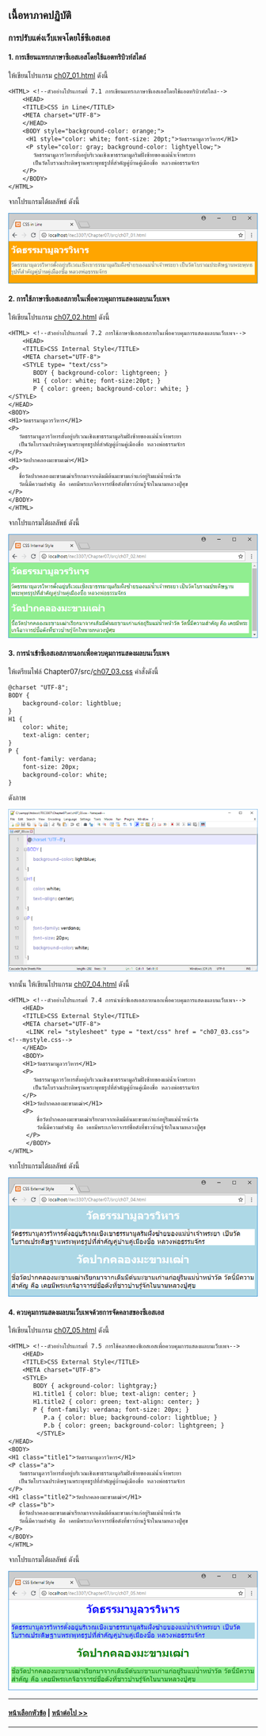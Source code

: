 ## เนื้อหาภาคปฏิบัติ
### การปรับแต่งเว็บเพจโดยใช้ซีเอสเอส

#### 1. การเขียนแทรกภาษาซีเอสเอสโดยใช้แอตทริบิวท์สไตล์

ให้เขียนโปรแกรม [ch07_01.html](src/ch07_01.html) ดังนี้

```
<HTML> <!--ตัวอย่างโปรแกรมที่ 7.1 การเขียนแทรกภาษาซีเอสเอสโดยใช้แอตทริบิวท์สไตล์-->
    <HEAD>
    <TITLE>CSS in Line</TITLE>
    <META charset="UTF-8">
    </HEAD>
    <BODY style="background-color: orange;">
     <H1 style="color: white; font-size: 20pt;">วัดธรรมามูลวรวิหาร</H1>
     <P style="color: gray; background-color: lightyellow;">
       วัดธรรมามูลวรวิหารตั้งอยู่บริเวณเชิงเขาธรรมามูลริมฝั่งซ้ายของแม่น้ำเจ้าพระยา 
       เป็นวัดโบราณประดิษฐานพระพุทธรูปที่สำคัญคู่บ้านคู่เมืองชื่อ หลวงพ่อธรรมจักร
    </P> 
    </BODY>
</HTML>
```

จากโปรแกรมได้ผลลัพธ์ ดังนี้

<img src=output/ch07_01.png>

#### 2. การใช้ภาษาซีเอสเอสภายในเพื่อควบคุมการแสดงผลบนเว็บเพจ

ให้เขียนโปรแกรม [ch07_02.html](src/ch07_02.html) ดังนี้

```
<HTML> <!--ตัวอย่างโปรแกรมที่ 7.2 การใช้ภาษาซีเอสเอสภายในเพื่อควบคุมการแสดงผลบนเว็บเพจ-->
    <HEAD>
    <TITLE>CSS Internal Style</TITLE>
    <META charset="UTF-8">
    <STYLE type= "text/css">
       BODY { background-color: lightgreen; }
       H1 { color: white; font-size:20pt; }
       P { color: green; background-color: white; }
</STYLE> 
</HEAD>
<BODY>
<H1>วัดธรรมามูลวรวิหาร</H1>
<P>
   วัดธรรมามูลวรวิหารตั้งอยู่บริเวณเชิงเขาธรรมามูลริมฝั่งซ้ายของแม่น้ำเจ้าพระยา 
   เป็นวัดโบราณประดิษฐานพระพุทธรูปที่สำคัญคู่บ้านคู่เมืองชื่อ หลวงพ่อธรรมจักร
</P>
<H1>วัดปากคลองมะขามเฒ่า</H1>
<P>
   ชื่อวัดปากคลองมะขามเฒ่าเรียกมาจากเดิมมีต้นมะขามเก่าแก่อยู่ริมแม่น้ำหน้าวัด
   วัดนี้มีความสำคัญ คือ เคยมีพระเกจิอาจารย์ชื่อดังที่ชาวบ้านรู้จักในนามหลวงปู่ศุข
</P>
</BODY>
</HTML>
```

จากโปรแกรมได้ผลลัพธ์ ดังนี้

<img src=output/ch07_02.png>

#### 3. การนำเข้าซีเอสเอสภายนอกเพื่อควบคุมการแสดงผลบนเว็บเพจ

ให้เตรียมไฟล์ Chapter07/src/[ch07_03.css](src/ch07_03.css) คำสั่งดังนี้

```
@charset "UTF-8";
BODY {
    background-color: lightblue;
}
H1 {
    color: white;
    text-align: center;
}
P {
    font-family: verdana;
    font-size: 20px;
    background-color: white;
}
```

ดังภาพ

<img src=output/ch07_03.png>

จากนั้น ให้เขียนโปรแกรม [ch07_04.html](src/ch07_04.html) ดังนี้

```
<HTML> <!--ตัวอย่างโปรแกรมที่ 7.4 การนำเข้าซีเอสเอสภายนอกเพื่อควบคุมการแสดงผลบนเว็บเพจ-->
    <HEAD>
    <TITLE>CSS External Style</TITLE>
    <META charset="UTF-8">
     <LINK rel= "stylesheet" type = "text/css" href = "ch07_03.css"> <!--mystyle.css-->
    </HEAD>
    <BODY>
    <H1>วัดธรรมามูลวรวิหาร</H1>
    <P>
       วัดธรรมามูลวรวิหารตั้งอยู่บริเวณเชิงเขาธรรมามูลริมฝั่งซ้ายของแม่น้ำเจ้าพระยา 
       เป็นวัดโบราณประดิษฐานพระพุทธรูปที่สำคัญคู่บ้านคู่เมืองชื่อ หลวงพ่อธรรมจักร
    </P>
    <H1>วัดปากคลองมะขามเฒ่า</H1>
    <P>
        ชื่อวัดปากคลองมะขามเฒ่าเรียกมาจากเดิมมีต้นมะขามเก่าแก่อยู่ริมแม่น้ำหน้าวัด
        วัดนี้มีความสำคัญ คือ เคยมีพระเกจิอาจารย์ชื่อดังที่ชาวบ้านรู้จักในนามหลวงปู่ศุข
     </P>
     </BODY>
</HTML>
```

จากโปรแกรมได้ผลลัพธ์ ดังนี้

<img src=output/ch07_04.png>

#### 4. ควบคุมการแสดงผลบนเว็บเพจด้วยการจัดคลาสของซีเอสเอส

ให้เขียนโปรแกรม [ch07_05.html](src/ch07_05.html) ดังนี้

```
<HTML> <!--ตัวอย่างโปรแกรมที่ 7.5 การใช้คลาสของซีเอสเอสเพื่อควบคุมการแสดงผลบนเว็บเพจ-->
    <HEAD>
    <TITLE>CSS External Style</TITLE>
    <META charset="UTF-8">
    <STYLE>
       BODY { ackground-color: lightgray;}
       H1.title1 { color: blue; text-align: center; }
       H1.title2 { color: green; text-align: center; }
       P { font-family: verdana; font-size: 20px; }
          P.a { color: blue; background-color: lightblue; }
          P.b { color: green; background-color: lightgreen; }
        </STYLE>
</HEAD>
<BODY>
<H1 class="title1">วัดธรรมามูลวรวิหาร</H1>
<P class="a">
   วัดธรรมามูลวรวิหารตั้งอยู่บริเวณเชิงเขาธรรมามูลริมฝั่งซ้ายของแม่น้ำเจ้าพระยา 
   เป็นวัดโบราณประดิษฐานพระพุทธรูปที่สำคัญคู่บ้านคู่เมืองชื่อ หลวงพ่อธรรมจักร
</P>
<H1 class="title2">วัดปากคลองมะขามเฒ่า</H1>
<P class="b">
   ชื่อวัดปากคลองมะขามเฒ่าเรียกมาจากเดิมมีต้นมะขามเก่าแก่อยู่ริมแม่น้ำหน้าวัด
   วัดนี้มีความสำคัญ คือ เคยมีพระเกจิอาจารย์ชื่อดังที่ชาวบ้านรู้จักในนามหลวงปู่ศุข
</P>
</BODY>
</HTML>    
```

จากโปรแกรมได้ผลลัพธ์ ดังนี้

<img src=output/ch07_05.png>

---
#### [หน้าเลือกหัวข้อ](README.md) | [หน้าต่อไป >>](0702.md)
---